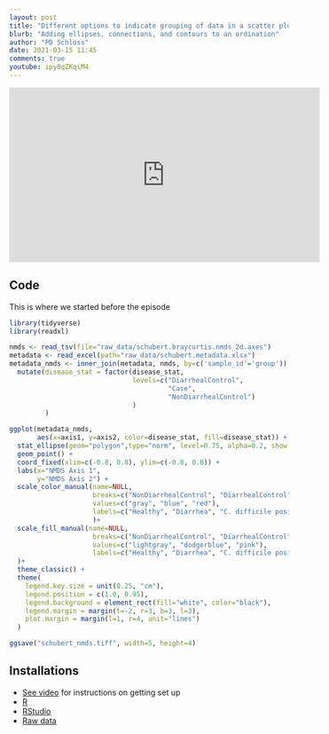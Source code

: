 ```yaml
---
layout: post
title: "Different options to indicate grouping of data in a scatter plot"
blurb: "Adding ellipses, connections, and contours to an ordination"
author: "PD Schloss"
date: 2021-03-15 11:45
comments: true
youtube: ipy8qZKqiM4
---
```


<iframe style="margin: 0 auto;display:block;" width="560" height="315" src="https://www.youtube.com/embed/{{ page.youtube }}" frameborder="0" allow="accelerometer; autoplay; encrypted-media; gyroscope; picture-in-picture" allowfullscreen></iframe>

## Code

This is where we started before the episode

```R
library(tidyverse)
library(readxl)

nmds <- read_tsv(file="raw_data/schubert.braycurtis.nmds_2d.axes")
metadata <- read_excel(path="raw_data/schubert.metadata.xlsx")
metadata_nmds <- inner_join(metadata, nmds, by=c('sample_id'='group')) %>%
  mutate(disease_stat = factor(disease_stat,
                               levels=c("DiarrhealControl",
                                        "Case",
                                        "NonDiarrhealControl")
                               )
         )

ggplot(metadata_nmds,
       aes(x=axis1, y=axis2, color=disease_stat, fill=disease_stat)) +
  stat_ellipse(geom="polygon",type="norm", level=0.75, alpha=0.2, show.legend=F) +
  geom_point() +
  coord_fixed(xlim=c(-0.8, 0.8), ylim=c(-0.8, 0.8)) +
  labs(x="NMDS Axis 1",
       y="NMDS Axis 2") +
  scale_color_manual(name=NULL,
                     breaks=c("NonDiarrhealControl", "DiarrhealControl", "Case"),
                     values=c("gray", "blue", "red"),
                     labels=c("Healthy", "Diarrhea", "C. difficile positive")
                     )+
  scale_fill_manual(name=NULL,
                     breaks=c("NonDiarrhealControl", "DiarrhealControl", "Case"),
                     values=c("lightgray", "dodgerblue", "pink"),
                     labels=c("Healthy", "Diarrhea", "C. difficile positive")
  )+
  theme_classic() +
  theme(
    legend.key.size = unit(0.25, "cm"),
    legend.position = c(1.0, 0.95),
    legend.background = element_rect(fill="white", color="black"),
    legend.margin = margin(t=-2, r=3, b=3, l=3),
    plot.margin = margin(l=1, r=4, unit="lines")
  )

ggsave("schubert_nmds.tiff", width=5, height=4)
```

## Installations

* [See video](https://www.youtube.com/watch?v=D6CunpqF04E) for instructions on getting set up
* [R](https://r-project.org)
* [RStudio](https://rstudio.com)
* [Raw data](https://github.com/riffomonas/raw_data/releases/latest)
